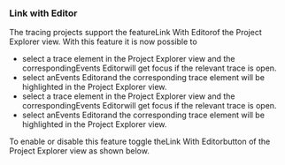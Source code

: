 ### Link with Editor

The tracing projects support the featureLink With Editorof the Project Explorer view. With this feature it is now possible to
- select a trace element in the Project Explorer view and the correspondingEvents Editorwill get focus if the relevant trace is open.
- select anEvents Editorand the corresponding trace element will be highlighted in the Project Explorer view.
- select a trace element in the Project Explorer view and the correspondingEvents Editorwill get focus if the relevant trace is open.
- select anEvents Editorand the corresponding trace element will be highlighted in the Project Explorer view.

To enable or disable this feature toggle theLink With Editorbutton of the Project Explorer view as shown below.